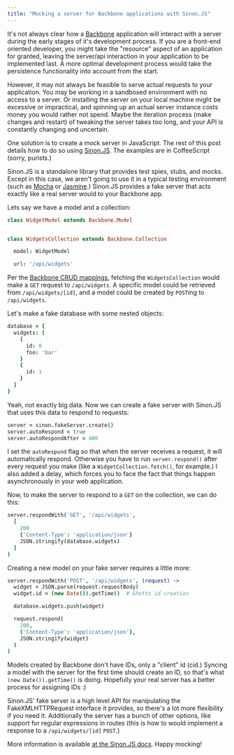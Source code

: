 ```yaml
---
title: "Mocking a server for Backbone applications with Sinon.JS"
---
```


It's not always clear how a [Backbone](http://backbonejs.org/) application will interact with a server during the early stages of it's development process. If you are a front-end oriented developer, you might take the "resource" aspect of an application for granted, leaving the server/api interaction in your application to be implemented last. A more optimal development process would take the persistence functionality into account from the start.

However, it may not always be feasible to serve actual requests to your application. You may be working in a sandboxed environment with no access to a server. Or installing the server on your local machine might be excessive or impractical, and spinning up an actual server instance costs money you would rather not spend. Maybe the iteration process (make changes and restart) of tweaking the server takes too long, and your API is constantly changing and uncertain.

One solution is to create a mock server in JavaScript. The rest of this post details how to do so using [Sinon.JS](http://sinonjs.org/). The examples are in CoffeeScript (sorry, purists.)

Sinon.JS is a standalone library that provides test spies, stubs, and mocks. Except in this case, we aren't going to use it in a typical testing environment (such as [Mocha](http://visionmedia.github.io/mocha/) or [Jasmine](http://visionmedia.github.io/mocha/).) Sinon.JS provides a fake server that acts exactly like a real server would to your Backbone app.

Lets say we have a model and a collection:

```coffeescript
class WidgetModel extends Backbone.Model


class WidgetsCollection extends Backbone.Collection

  model: WidgetModel

  url: '/api/widgets'

```

Per the [Backbone CRUD mappings](http://backbonejs.org/#Sync), fetching the `WidgetsCollection` would make a `GET` request to `/api/widgets`. A specific model could be retrieved from `/api/widgets/[id]`, and a model could be created by `POST`ing to `/api/widgets`.

Let's make a fake database with some nested objects:

```coffeescript
database = {
  widgets: [
    {
      id: 0
      foo: 'bar'
    }
    {
      id: 1
    }
  ]
}
```

Yeah, not exactly big data. Now we can create a fake server with Sinon.JS that uses this data to respond to requests:

```coffeescript
server = sinon.fakeServer.create()
server.autoRespond = true
server.autoRespondAfter = 400
```

I set the `autoRespond` flag so that when the server receives a request, it will automatically respond. Otherwise you have to run `server.respond()` after every request you make (like a `WidgetCollection.fetch()`, for example.) I also added a delay, which forces you to face the fact that things happen asynchronously in your web application.

Now, to make the server to respond to a `GET` on the collection, we can do this:

```coffeescript
server.respondWith('GET', '/api/widgets',
  [
    200
    {'Content-Type': 'application/json'}
    JSON.stringify(database.widgets)
  ]
)
```

Creating a new model on your fake server requires a little more:

```coffeescript
server.respondWith('POST', '/api/widgets', (request) ->
  widget = JSON.parse(request.requestBody)
  widget.id = (new Date()).getTime()  # Ghetto id creation

  database.widgets.push(widget)

  request.respond(
    200,
    {'Content-Type': 'application/json'},
    JSON.stringify(widget)
  )
)
```

Models created by Backbone don't have IDs, only a "client" id (cid.) Syncing a model with the server for the first time should create an ID, so that's what `(new Date()).getTime()` is doing. Hopefully your real server has a better process for assigning IDs :)

Sinon.JS' fake server is a high level API for manipulating the FakeXMLHTTPRequest interface it provides, so there's a lot more flexibility if you need it. Additionally the server has a bunch of other options, like support for regular expressions in routes (this is how to would implement a response to a `/api/widgets/[id]` `POST`.)

More information is available [at the Sinon.JS docs](http://sinonjs.org/docs/#fakeServer). Happy mocking!
